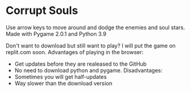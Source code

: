 # Corrupt Souls

Use arrow keys to move around and dodge the enemies and soul stars.
Made with Pygame 2.0.1 and Python 3.9

Don't want to download but still want to play? I will put the game on replit.com soon.
Advantages of playing in the browser:
- Get updates before they are realeased to the GitHub
- No need to download python and pygame.
Disadvantages:
- Sometimes you will get half-updates
- Way slower than the download version
